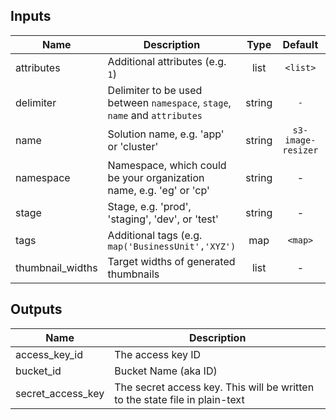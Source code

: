 ## Inputs

| Name | Description | Type | Default | Required |
|------|-------------|:----:|:-----:|:-----:|
| attributes | Additional attributes (e.g. `1`) | list | `<list>` | no |
| delimiter | Delimiter to be used between `namespace`, `stage`, `name` and `attributes` | string | `-` | no |
| name | Solution name, e.g. 'app' or 'cluster' | string | `s3-image-resizer` | no |
| namespace | Namespace, which could be your organization name, e.g. 'eg' or 'cp' | string | - | yes |
| stage | Stage, e.g. 'prod', 'staging', 'dev', or 'test' | string | - | yes |
| tags | Additional tags (e.g. `map('BusinessUnit','XYZ')` | map | `<map>` | no |
| thumbnail_widths | Target widths of generated thumbnails | list | - | yes |

## Outputs

| Name | Description |
|------|-------------|
| access_key_id | The access key ID |
| bucket_id | Bucket Name (aka ID) |
| secret_access_key | The secret access key. This will be written to the state file in plain-text |

